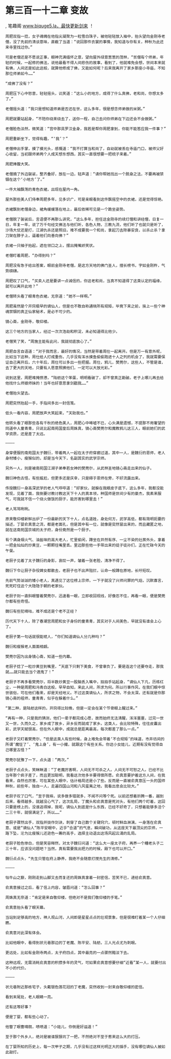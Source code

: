 # 第三百一十二章 变故
, 笔趣阁 www.biquge5.la，最快更新剑来 ！

    周肥双指一捻，女子魂魄在他指尖凝聚为一粒雪白珠子，被他轻轻放入袖中，抬头望向金刚寺老僧，没了先前的清谈意味，直截了当道：“说回那件衣裳的事情，我知道与你有关，种秋为此还来寺里找过你。”

    可是老僧还是不愿说正事，眼神充满缅怀之意，望向屋外绿意葱葱的茂林，“贫僧有个师弟，年轻的时候，一起修的佛法，说他最看不得人间悲伤的故事，看到了，他就难免会想，世间本来就有佛，人间还是如此这般，就算他修成了佛，又能如何呢？后来我离开了家乡那座小寺庙，不知那位师弟如今……”

    “成佛了没有？”

    周肥压下心中怒意，轻轻摇头，讥笑道：“这么小的地方，成得了什么真佛，老和尚，你想太多了。”

    老僧摇头道：“我只是想知道师弟是否还在世，这么多年，很是想念师弟做的米粥。”

    周肥就要站起身，“不陪你绕来绕去了，送你一程，自己去问你师弟在下边还会不会做粥。”

    老僧脸色淡然，微笑道：“宫中那具罗汉金身，我若是帮你周肥拿到，你能不能答应我一件事？”

    周肥重新坐下，觉得有趣，“‘我’？”

    老僧伸出手掌，摸了摸光头，感慨道：“我不打算当和尚了，自幼就被丢在寺庙门口，被师父好心收留，当初跟师弟两个人成天想东想西，其实一直很想要一把梳子来着。”

    周肥捧腹大笑。

    老僧摘了外边袈裟，整齐叠好，放在一边，轻声道：“请你帮她找出一个脱身之法，不要再被禁锢在这个‘小地方’了。”

    一件大袖飘荡的青色衣裙，出现在屋内一角。

    屋外那些美人们侍奉周肥多年，见多识广，可是亲眼看到这件飘摇空中的衣裙，还是觉得惊艳。

    衣裙飘到老僧身边，裙角缓缓落在地上，最后依稀可见是一个跪坐姿势。

    老僧脱了袈裟后，言语便不再那么讲究，“这么多年，担任这金刚寺的续灯僧和讲经僧，日复一日，年复一年，说了万千句经文佛法与他们听，各色人物，三教九流，他们听了也就只是听了，沙场大仗还是打，江湖仇杀还是照旧，难不成要我一个和尚，拿起刀去除暴安良，以杀止杀？拿刀架在脖子上，逼着他们向善向佛？”

    衣裙一只袖子抬起，遮在领口之上，摆出掩嘴娇笑状。

    老僧盯着周肥，“办得到吗？”

    周肥没有急于给出答案，眼前金刚寺老僧，是这方天地的佛门圣人，擅长榜书，字如金刚杵，气势磅礴。

    周肥叹了口气，“买卖人还是要讲一点诚信的，你这老和尚，当真不知道得了这类认定的福缘，就可以离开此地？”

    老僧转头看了眼青色衣裙，无奈道：“她不一样啊。”

    周肥虽然是个开窍极早的谪仙人，但是也不敢自称通晓所有规矩，毕竟下来之前，挨上一些个神魂禁锢的真正仙家秘术，是必不可少的。

    镜心斋，金刚寺，敬仰楼。

    这三个地方的当家人，经过一次次浩劫和积淀，未必知道得比他少。

    老僧笑了笑，“周施主能有此问，我就彻底放心了。”

    周肥自言自语道：“对于我而言，最好的情况，当然是带着周仕一起离开。但是万一有意外呢，比如当下这种，周仕给人打成重伤，几乎没有浑水摸鱼偷偷跑进十人之列的机会了，我就需要保证自己离开后，六十年后，周仕可以多出一些把握。周仕，鸦儿，樊莞尔，这些人，不管是谁，去了更大的天地，只要有人愿意照拂他们，一定可以大放光彩。”

    说到这里，周肥难掩愤懑，“陆舫这个笨蛋，明明看破了，却不曾真正勘破。老子上哪儿再去给他找什么师娘师妹的！当年也好意思拿剑戳我……”

    老僧抬头望去。

    周肥突然抬起一手，手指间多出一封信笺。

    低头一看内容，周肥放声大笑起来，“天助我也。”

    他转头看了眼那些各有千秋的绝色美人，周肥心中唏嘘不已，心头满是遗憾，不提那不用奢望的同道中人童青青，只说比起南苑国皇后周姝真，镜心斋樊莞尔和魔教鸦儿这三人，眼前她们的武学资质，还是差了太远。

    ————

    身穿便服的南苑国太子魏衍，带着两人一起在太子府穿廊过道，其中一人，是魏衍的恩师，老人身材矮小，瘦猴似的，却是当今天下，名副其实的武学宗师。

    另外一人，则是被南苑国江湖子弟奉若女神的樊莞尔，从武林圣地镜心斋走出来的仙子。

    魏衍神色古怪，有些尴尬，但更多还是庆幸，只是碍于恩师在旁，不好流露出来。

    传授魏衍一身高深武学的老人气呼呼道：“好家伙，就躲在我眼皮子底下，这么多年，我都没能发现，见着了面，我倒要讨教讨教这天下十人的真本领，种国师是世间少有的豪杰，我素来服气，可我就不信一个烧火做饭的厨子，能厉害到哪里去！”

    老人骂骂咧咧。

    原来敬仰楼新鲜出炉了一份最新的天下十人，点名道姓，身处何方，武学高低，都有简明扼要的描述，丁婴俞真意之流，都是老面孔，但是其中有一位，就像是突然冒出来的，而且藏匿之地，就在这南苑国京城的太子府，身份竟然是一个厨子。

    有个满身烟火气、油盐味的高大老人，忙里偷闲，蹲坐在井然有序、一尘不染的灶房外头，拿着一把金灿灿的炒黄豆，一颗颗往嘴里丢。里边那些他一手带出来的徒子徒孙们，正在忙碌今天的午餐。

    老厨子见着了太子魏衍的身影，哀叹一声，皱着一张老脸，清净不得了。

    魏衍下令让厨子杂役婢女都散去，老厨子也不出声阻拦，认命一般蹲在原地，长吁短叹。

    先前气势汹汹的矮小老人，真遇见了这位榜上宗师，一下子就没了兴师问罪的气焰，沉默寡言，死死盯住这个大隐隐于朝的老家伙。

    老厨子则一直斜眼瞥着樊莞尔，迅速看一眼，立即收回视线，好像忍不住，再看一眼，便是樊莞尔都有些奇怪。

    魏衍有些犯嘀咕，难不成还是个老不正经？

    历代天下十人，除了春潮宫周肥和女子身份的童青青，其实对于人间美色，早就没有谁会上心了。

    老厨子第一句话就很能唬人，“你们知道谪仙人分几种吗？”

    魏衍和瘦猴老人面面相觑。

    樊莞尔因为出身镜心斋，知道一些内幕。

    老厨子捻了一粒炒黄豆到嘴里，“天底下只剩下美食，不曾辜负了。要是连这个还要夺走，那我就……就只能去当个酒鬼了！”

    老厨子不再多看樊莞尔，将半数炒黄豆一股脑丢入嘴中，拍拍手站起身，“谪仙人下凡，历练红尘，一种是周肥和冯青白这般，早早自知，来此人间，所求为何。所以行事作风，在我们眼中惊世骇俗，可在他们看来，却是天经地义。不过这类谪仙人，所求之物，不会太深。还有就是你那镜心斋的祖师，童青青，似乎在躲着什么。”

    “第二种，是陆舫这样的，开窍得比较晚，但是一定会在某个节骨眼上醒过来。”

    “再有一种，只是我的猜测，他们一辈子都完成心愿，故而始终无法清醒，浑浑噩噩，过完一世又一世，久而久之，家乡成了故乡，异乡反而就成了家乡。这类人，会比较特殊，往往皮囊出彩，武学天赋很高，但在外人眼中，成就总是距离最高，每次都差了那么一点。”

    老厨子又盯着樊莞尔，“但是这类人有些时候，身上难免会带着‘不合规矩’的味道，市井坊间的所谓‘魔怔了’、‘鬼上身’，有一小撮，就跟这个有些关系。你这小女娃儿，近期有没有觉得自己哪里古怪？”

    樊莞尔犹豫了一下，点头道：“两次。”

    老厨子点点头，笑眯眯道：“丁老魔厉害啊，人间无不可杀之人。人间无不可恕之人。已经不比当年那个疯子差了，而且更加聪明，我看这次他多半要得偿所愿。俞真意要护着这方人间，在我看来，自然也厉害，可在某些人眼中，估计格局还是小了些。反而是一直被俞真意压一头的国师种秋，前些年，独自一人，走遍四国山河和八风蛮夷之地，我看出息会比较大。”

    老厨子叹了口气，“至于我嘛，说多做多错就多，不闻不问等个死。以前还想着折腾一番，越到后来，看得越多，就越没心气了，这次乱局，丁魔头和俞真意是死对头，有他们两个盯着，这回只要是榜上的，没谁逃得掉，我呢，谪仙人到底是什么东西，已经不好奇了，只想着能够多活个二三十年，就很满足了，所以……”

    老厨子骤然出手，双指并拢作剑诀，刺穿了自己数个关键窍穴，顿时鲜血淋漓，一身落在俞真意、或是“谪仙人”陈平安眼中，近乎“合道”的气息，瞬间破功，从这座天下最顶尖的宗师，一路下坠，沦为比瘦猴儿还逊色一筹的高手，选择主动退出这场风起云涌的乱局。

    老厨子脸色惨白，但是笑容释然，对太子魏衍问道：“这么大一座太子府，再养一个糟老头子二三十年，应该没问题吧？当然，真有需要我出把力的时候，殿下也可以开口。”

    魏衍点点头，“先生只管在府上静养，我绝不会随意打搅先生的清修。”

    ————

    牯牛山之巅，刚刚走到山脚又去而复还的周姝真拿着一封密信，苦笑不已，递给俞真意。

    俞真意接过之后，看了信上内容，皱眉问道：“怎么回事？”

    周姝真无奈道：“肯定是来自敬仰楼，但绝对不是我们敬仰楼的手笔。”

    俞真意抬头看了眼天幕。

    当站到足够高的地方，神人观山河，人间即是星星点点的壮观景象，但是很难盯着某一个人仔细瞧。

    俞真意对此深有体会。

    比如他眼中，看得到状元巷那边的丁老魔、陈平安、陆舫，三人光点尤为刺眼。

    更远处，比如有金刚寺两点，太子府四点，其中最亮的一点骤然黯淡下去。

    这种远观，无需消耗俞真意的积攒多年的灵气，可如果俞真意想要仔细“近看”某一人，就要付出不小的代价。

    ————

    状元巷附近那栋宅子，头戴银色莲花冠的丁老魔，突然收到一封来自敬仰楼的密信。

    看到末尾处，老人眼睛一亮。

    还有这等好事？

    便是丁婴，都有些心动了。

    他瞥了眼曹晴朗，啧啧道：“小娃儿，你倒是好运道！”

    至于那个外乡人，绝对是被谁狠狠坑了一把，不然绝对不至于惹来这么大的打压。

    在丁婴所知的历史上，每一次甲子之期，几乎没有过这样光明正大的插手，没有哪位谪仙人被如此敲打。